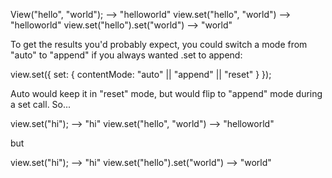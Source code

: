 View("hello", "world"); --> "helloworld"
view.set("hello", "world") --> "helloworld"
view.set("hello").set("world") --> "world"

To get the results you'd probably expect, you could switch a mode from "auto" to "append" if you always wanted .set to append:

view.set({
	set: {
		contentMode: "auto" || "append" || "reset"
	}
});

Auto would keep it in "reset" mode, but would flip to "append" mode during a set call.  So...

view.set("hi"); --> "hi"
view.set("hello", "world") --> "helloworld"

but

view.set("hi"); --> "hi"
view.set("hello").set("world") --> "world"